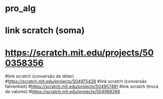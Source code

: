 # pro_alg
# link scratch (soma)
# https://scratch.mit.edu/projects/500358356
#link scratch (conversão de dólar)
#https://scratch.mit.edu/projects/504975428
#link scratch (conversão fahrenheit)
#https://scratch.mit.edu/projects/504957481
#link scratch (troca de valores)
#https://scratch.mit.edu/projects/504968266
